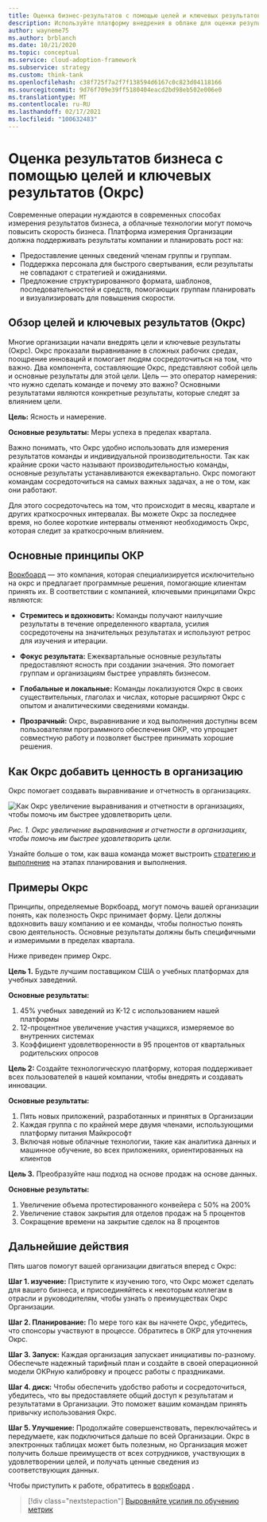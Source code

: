 ```yaml
---
title: Оценка бизнес-результатов с помощью целей и ключевых результатов (Окрс)
description: Используйте платформу внедрения в облаке для оценки результатов бизнеса с помощью целей и ключевых результатов (Окрс).
author: wayneme75
ms.author: brblanch
ms.date: 10/21/2020
ms.topic: conceptual
ms.service: cloud-adoption-framework
ms.subservice: strategy
ms.custom: think-tank
ms.openlocfilehash: c38f725f7a2f7f138594d6167c0c823d04118166
ms.sourcegitcommit: 9d76f709e39ff5180404eacd2bd98eb502e006e0
ms.translationtype: MT
ms.contentlocale: ru-RU
ms.lasthandoff: 02/17/2021
ms.locfileid: "100632483"
---
```

<!-- docutune:casing WorkBoard -->

# <a name="measure-business-outcomes-using-objectives-and-key-results-okrs"></a>Оценка результатов бизнеса с помощью целей и ключевых результатов (Окрс)

Современные операции нуждаются в современных способах измерения результатов бизнеса, а облачные технологии могут помочь повысить скорость бизнеса. Платформа измерения Организации должна поддерживать результаты компании и планировать рост на:

- Предоставление ценных сведений членам группы и группам.
- Поддержка персонала для быстрого свертывания, если результаты не совпадают с стратегией и ожиданиями.
- Предложение структурированного формата, шаблонов, последовательностей и средств, помогающих группам планировать и визуализировать для повышения скорости.

## <a name="an-overview-of-objectives-and-key-results-okrs"></a>Обзор целей и ключевых результатов (Окрс)

Многие организации начали внедрять цели и ключевые результаты (Окрс). Окрс проказали выравнивание в сложных рабочих средах, поощрение инноваций и помогает людям сосредоточиться на том, что важно. Два компонента, составляющие Окрс, представляют собой цель и основные результаты для этой цели. Цель — это оператор намерения: что нужно сделать команде и почему это важно? Основными результатами являются конкретные результаты, которые следят за влиянием цели.

**Цель:** Ясность и намерение.

**Основные результаты:** Меры успеха в пределах квартала.

Важно понимать, что Окрс удобно использовать для измерения результатов команды и индивидуальной производительности. Так как крайние сроки часто называют производительностью команды, основные результаты устанавливаются ежеквартально. Окрс помогают командам сосредоточиться на самых важных задачах, а не о том, как они работают.

Для этого сосредоточьтесь на том, что происходит в месяц, квартале и других краткосрочных интервалах. Вы можете Окрс за последнее время, но более короткие интервалы отменяют необходимость Окрс, которая следит за краткосрочным влиянием.

## <a name="okr-key-principles"></a>Основные принципы ОКР

[Воркбоард](https://www.workboard.com) — это компания, которая специализируется исключительно на окрс и предлагает программные решения, помогающие клиентам принять их. В соответствии с компанией, ключевыми принципами Окрс являются:

- **Стремитесь и вдохновить:** Команды получают наилучшие результаты в течение определенного квартала, усилия сосредоточены на значительных результатах и используют ретрос для изучения и итерации.

- **Фокус результата:** Ежеквартальные основные результаты предоставляют ясность при создании значения. Это помогает группам и организациям быстрее управлять бизнесом.

- **Глобальные и локальные:** Команды локализуются Окрс в своих существительных, глаголах и числах, которые расширяют Окрс с опытом и аналитическими сведениями команды.

- **Прозрачный:** Окрс, выравнивание и ход выполнения доступны всем пользователям программного обеспечения ОКР, что упрощает совместную работу и позволяет быстрее принимать хорошие решения.

## <a name="how-okrs-add-value-to-an-organization"></a>Как Окрс добавить ценность в организацию

Окрс помогает создавать выравнивание и отчетность в организациях.

![Как Окрс увеличение выравнивания и отчетности в организациях, чтобы помочь им быстрее удовлетворить цели.](../../_images/strategy/okr.jpg)

_Рис. 1. Окрс увеличение выравнивания и отчетности в организациях, чтобы помочь им быстрее удовлетворить цели._

Узнайте больше о том, как ваша команда может выстроить [стратегию и выполнение](https://www.workboard.com/blog/execution-vs-strategy.php) на этапах планирования и выполнения.

## <a name="examples-of-okrs"></a>Примеры Окрс

Принципы, определяемые Воркбоард, могут помочь вашей организации понять, как полезность Окрс принимает форму. Цели должны вдохновить вашу компанию и ее команды, чтобы полностью понять свою деятельность. Основные результаты должны быть специфичными и измеримыми в пределах квартала.

Ниже приведен пример Окрс.

**Цель 1.** Будьте лучшим поставщиком США о учебных платформах для учебных заведений.

**Основные результаты:**

1. 45% учебных заведений из K-12 с использованием нашей платформы
1. 12-процентное увеличение участия учащихся, измеряемое во внутренних системах
1. Коэффициент удовлетворенности в 95 процентов от квартальных родительских опросов

**Цель 2:** Создайте технологическую платформу, которая поддерживает всех пользователей в нашей компании, чтобы внедрять и создавать инновации.

**Основные результаты:**

1. Пять новых приложений, разработанных и принятых в Организации
1. Каждая группа с по крайней мере двумя членами, использующими платформу питания Майкрософт
1. Включая новые облачные технологии, такие как аналитика данных и машинное обучение, во всех приложениях, ориентированных на клиентов

**Цель 3.** Преобразуйте наш подход на основе продаж на основе данных.

**Основные результаты:**

1. Увеличение объема протестированного конвейера с 50% на 200%
1. Увеличение ставок закрытия для отделов продаж на 5 процентов
1. Сокращение времени на закрытие сделок на 8 процентов

## <a name="next-steps"></a>Дальнейшие действия

Пять шагов помогут вашей организации двигаться вперед с Окрс:

**Шаг 1. изучение:** Приступите к изучению того, что Окрс может сделать для вашего бизнеса, и присоединяйтесь к некоторым коллегам в отрасли и руководителям, чтобы узнать о преимуществах Окрс Организации.

**Шаг 2. Планирование:** По мере того как вы начнете Окрс, убедитесь, что спонсоры участвуют в процессе. Обратитесь в ОКР для уточнения Окрс.

**Шаг 3. Запуск:** Каждая организация запускает инициативы по-разному. Обеспечьте надежный тарифный план и создайте в своей операционной модели ОКРную калибровку и процесс работы с праздниками.

**Шаг 4. диск:** Чтобы обеспечить удобство работы и сосредоточиться, убедитесь, что вы предоставляете общий доступ к результатам и результатами в Организации. Это поможет вашим командам принять привычку использования Окрс.

**Шаг 5. Улучшение:** Продолжайте совершенствовать, переключайтесь и передумаете, как подключиться дальше по всей Организации. Окрс в электронных таблицах может быть полезным, но Организация может получить больше преимуществ от всех сотрудников, участвующих в удовлетворении целей, и получать ценные сведения из соответствующих данных.

Чтобы приступить к работе, обратитесь в [воркбоард](https://appsource.microsoft.com/product/office/WA104381599) .

> [!div class="nextstepaction"]
> [Выровняйте усилия по обучению метрик](../learning-metrics.md)
